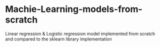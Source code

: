 # Machie-Learning-models-from-scratch

Linear regression & Logistic regression model implemented from scratch and compared to the sklearn library implementation
